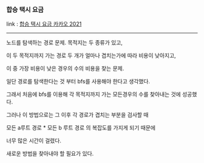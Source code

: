 ### 합승 택시 요금
link : [합승 택시 요금 카카오 2021 ](https://programmers.co.kr/learn/courses/30/lessons/72413)

-----------------------------------

노드를 탐색하는 경로 문제. 목적지는 두 종류가 있고,

이 두 목적지까지 가는 경로 두 개가 얼마나 겹치는가에 따라 비용이 낮아지고,

이 중 가장 비용이 낮은 경우의 수의 비용을 찾는 문제.

일단 경로를 탐색한다는 것 부터 bfs를 사용해야 한다고 생각했다.

그래서 처음에 bfs를 이용해 각 목적지까지 가는 모든경우의 수를 찾아내는 것에 성공했다.

그러나 이 방법으로는 그 이후 각 경로가 겹치는 부분을 검사할 때

모든 a루트 경로 * 모든 b 루트 경로 의 복잡도를 가지게 되기 때문에

너무 많은 시간이 걸렸다.

새로운 방법을 찾아내야 할 필요가 있다.